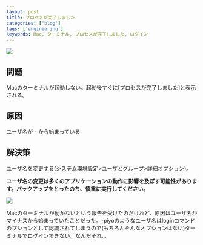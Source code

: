 ```yaml
---
layout: post
title: プロセスが完了しました
categories: ['blog']
tags: ['engineering']
keywords: Mac, ターミナル, プロセスが完了しました, ログイン
---
```


<img src="/img/blog_terminal01.png" class="image-on-frame-medium">

## 問題

Macのターミナルが起動しない。起動後すぐに\[プロセスが完了しました\]と表示される。

## 原因

ユーザ名が - から始まっている

## 解決策

ユーザ名を変更する(システム環境設定>ユーザとグループ>詳細オプション)。

**ユーザ名の変更は多くのアプリケーションの動作に影響を及ぼす可能性があります。バックアップをとったのち、慎重に実行してください。**

<img src="/img/blog_terminal02.png" class="image-on-frame-medium">

Macのターミナルが動かないという報告を受けたのだけれど、原因はユーザ名がマイナスから始まっていたことだった。-piyoのようなユーザ名はloginコマンドのプションとして認識されてしまうので(もちろんそんなオプションはない)ターミナルでログインできない。なんだそれ...
